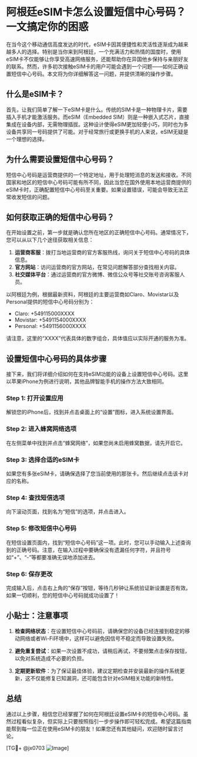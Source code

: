 # 阿根廷eSIM卡怎么设置短信中心号码？一文搞定你的困惑

在当今这个移动通信高度发达的时代，eSIM卡因其便捷性和灵活性逐渐成为越来越多人的选择。特别是当你来到阿根廷，一个充满活力和热情的国度时，使用eSIM卡不仅能够让你享受高速网络服务，还能帮助你在异国他乡保持与亲朋好友的联系。然而，许多初次接触eSIM卡的用户可能会遇到一个问题——如何正确设置短信中心号码。本文将为你详细解答这一问题，并提供清晰的操作步骤。

## 什么是eSIM卡？

首先，让我们简单了解一下eSIM卡是什么。传统的SIM卡是一种物理卡片，需要插入手机才能激活服务。而eSIM（Embedded SIM）则是一种嵌入式芯片，直接集成在设备内部，无需物理插拔。这种设计使得eSIM更加轻便小巧，同时也为多设备共享同一号码提供了可能。对于经常旅行或更换手机的人来说，eSIM无疑是一个理想的选择。

## 为什么需要设置短信中心号码？

短信中心号码是运营商提供的一个特定地址，用于处理短消息的发送和接收。不同国家和地区的短信中心号码可能有所不同，因此当您在国外使用本地运营商提供的eSIM卡时，正确配置短信中心号码至关重要。如果设置错误，可能会导致无法正常收发短信的问题。

## 如何获取正确的短信中心号码？

在开始设置之前，第一步就是确认您所在地区的正确短信中心号码。通常情况下，您可以从以下几个途径获取相关信息：

1. **运营商客服**：拨打当地运营商的官方客服热线，询问关于短信中心号码的具体信息。
2. **官方网站**：访问运营商的官方网站，在常见问题解答部分查找相关内容。
3. **社交媒体平台**：通过运营商的官方微博、微信公众号等社交账号咨询客服人员。

以阿根廷为例，根据最新资料，阿根廷的主要运营商如Claro、Movistar以及Personal提供的短信中心号码分别为：
- Claro: +549115000XXXX
- Movistar: +5491154000XXXX
- Personal: +5491156000XXXX

请注意，这里的“XXXX”代表具体的数字组合，具体值应以实际开通的服务为准。

## 设置短信中心号码的具体步骤

接下来，我们将详细介绍如何在支持eSIM功能的设备上设置短信中心号码。这里以苹果iPhone为例进行说明，其他品牌智能手机的操作方法大致相同。

### Step 1: 打开设置应用
解锁您的iPhone后，找到并点击桌面上的“设置”图标，进入系统设置界面。

### Step 2: 进入蜂窝网络选项
在左侧菜单中找到并点击“蜂窝网络”，如果您尚未启用蜂窝数据，请先开启它。

### Step 3: 选择合适的eSIM卡
如果您有多张eSIM卡，请确保选择了您当前使用的那张卡。然后继续点击该卡对应的名称。

### Step 4: 查找短信选项
向下滚动页面，找到名为“短信”的选项，并点击进入。

### Step 5: 修改短信中心号码
在短信设置页面内，找到“短信中心号码”这一项。此时，您可以手动输入上述查询到的正确号码。注意，在输入过程中要确保没有遗漏任何字符，并且符号如“+”、“-”等都要准确无误地添加进去。

### Step 6: 保存更改
完成输入后，点击右上角的“保存”按钮，等待几秒钟让系统验证新设置是否有效。如果一切顺利，您的短信中心号码就成功设置了！

## 小贴士：注意事项

1. **检查网络状态**：在设置短信中心号码前，请确保您的设备已经连接到稳定的移动网络或者Wi-Fi环境中，这样可以避免因信号不稳定而导致设置失败。
   
2. **避免重复尝试**：如果一次设置不成功，请稍后再试，不要频繁点击保存按钮，以免对系统造成不必要的负担。

3. **定期更新软件**：为了保证最佳体验，建议定期检查并安装最新的操作系统更新，这不仅能修复已知漏洞，还可能包含针对eSIM相关功能的新特性。

## 总结

通过以上步骤，相信您已经掌握了如何在阿根廷设置eSIM卡的短信中心号码。虽然过程看似复杂，但实际上只要按照指引一步步操作即可轻松完成。希望这篇指南能帮到每一位正在使用eSIM卡的朋友！如果您还有其他疑问，欢迎随时留言讨论。

[TG💪+ @jx0703 ![Image](https://github.com/user-attachments/assets/dbca1d08-cadb-493c-b0ec-ad6f7a83f270)]